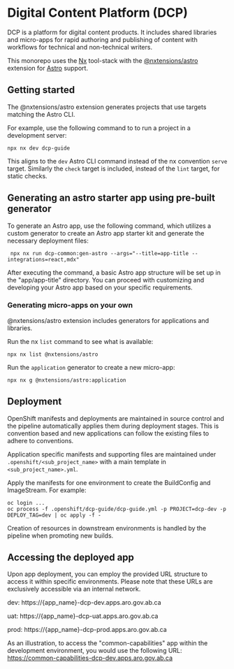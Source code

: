 # Digital Content Platform (DCP)

DCP is a platform for digital content products. It includes shared libraries and micro-apps for rapid authoring and publishing of content with workflows for technical and non-technical writers.

This monorepo uses the [Nx](https://nx.dev) tool-stack with the [@nxtensions/astro](https://github.com/nxtensions/nxtensions) extension for [Astro](https://astro.build/) support.


## Getting started
The @nxtensions/astro extension generates projects that use targets matching the Astro CLI.

For example, use the following command to to run a project in a development server:
```
npx nx dev dcp-guide
```

This aligns to the `dev` Astro CLI command instead of the nx convention `serve` target. Similarly the `check` target is included, instead of the `lint` target, for static checks.

## Generating an astro starter app using pre-built generator

To generate an Astro app, use the following command, which utilizes a custom generator to create an Astro app starter kit and generate the necessary deployment files:

```
 npx nx run dcp-common:gen-astro --args="--title=app-title --integrations=react,mdx"
 ```
 
After executing the command, a basic Astro app structure will be set up in the "app/app-title" directory. You can proceed with customizing and developing your Astro app based on your specific requirements.

### Generating micro-apps on your own
@nxtensions/astro extension includes generators for applications and libraries.

Run the nx `list` command to see what is available:
```
npx nx list @nxtensions/astro
```

Run the `application` generator to create a new micro-app:
```
npx nx g @nxtensions/astro:application
```


## Deployment

OpenShift manifests and deployments are maintained in source control and the pipeline automatically applies them during deployment stages. This is convention based and new applications can follow the existing files to adhere to conventions.

Application specific manifests and supporting files are maintained under `.openshift/<sub_project_name>` with a main template in `<sub_project_name>.yml`.

Apply the manifests for one environment to create the BuildConfig and ImageStream. For example:
```
oc login ...
oc process -f .openshift/dcp-guide/dcp-guide.yml -p PROJECT=dcp-dev -p DEPLOY_TAG=dev | oc apply -f -
```

Creation of resources in downstream environments is handled by the pipeline when promoting new builds.

## Accessing the deployed app

Upon app deployment, you can employ the provided URL structure to access it within specific environments. Please note that these URLs are exclusively accessible via an internal network.

dev:  https://{app_name}-dcp-dev.apps.aro.gov.ab.ca

uat:  https://{app_name}-dcp-uat.apps.aro.gov.ab.ca

prod:  https://{app_name}-dcp-prod.apps.aro.gov.ab.ca

As an illustration, to access the "common-capabilities" app within the development environment, you would use the following URL: https://common-capabilities-dcp-dev.apps.aro.gov.ab.ca